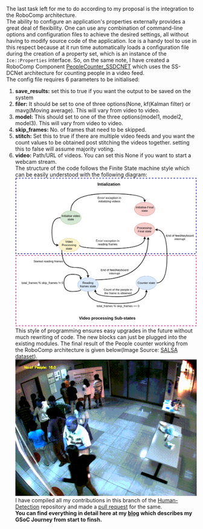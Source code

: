The last task left for me to do according to my proposal is the integration to the RoboComp architecture.    
The ability to configure an application's properties externally provides a great deal of flexibility. One can use any combination of command-line options and configuration files to achieve the desired settings, all without having to modify source code of the application. Ice is a handy tool to use in this respect because at it run time automatically loads a configuration file during the creation of a property set, which is an instance of the `Ice::Properties` interface. So, on the same note, I have created a RoboComp Component [PeopleCounter_SSDCNET](https://github.com/niveditarufus/human-detection/tree/gsoc/components/peopleCounter_SSDCNet) which uses the SS-DCNet architecture for counting people in a video feed.  
The config file requires 6 parameters to be initialised:  
1. **save_results:** set this to true if you want the output to be saved on the system
2. **filer:** It should be set to one of three options(None, kf(Kalman filter) or mavg(Moving average). This will vary from video to video.
3. **model:** This should set to one of the three options(model1, model2, model3). This will vary from video to video.
4. **skip_frames:** No. of frames that need to be skipped.
5. **stitch:** Set this to true if there are multiple video feeds and you want the count values to be obtained post stitching the videos together. setting this to false will assume majority voting.
6. **video:** Path/URL of videos. You can set this None if you want to start a webcam stream.  
The structure of the code follows the Finite State machine style which can be easily understood with the following diagram:  
![](images/fsm.png)  
This style of programming ensures easy upgrades in the future without much rewriting of code. The new blocks can just be plugged into the existing modules. The final result of the People counter working from the RoboComp architecture is given below(Image Source: [SALSA dataset](https://tev.fbk.eu/salsa)).  
![](images/counting.gif)  
I have compiled all my contributions in this branch of the [Human-Detection](https://github.com/niveditarufus/human-detection/tree/gsoc) repository and made a [pull request](https://github.com/robocomp/human-detection/pull/6) for the same.  
**You can find everything in detail here at my [blog](https://niveditarufus.github.io/) which describes my GSoC Journey from start to finsh.**